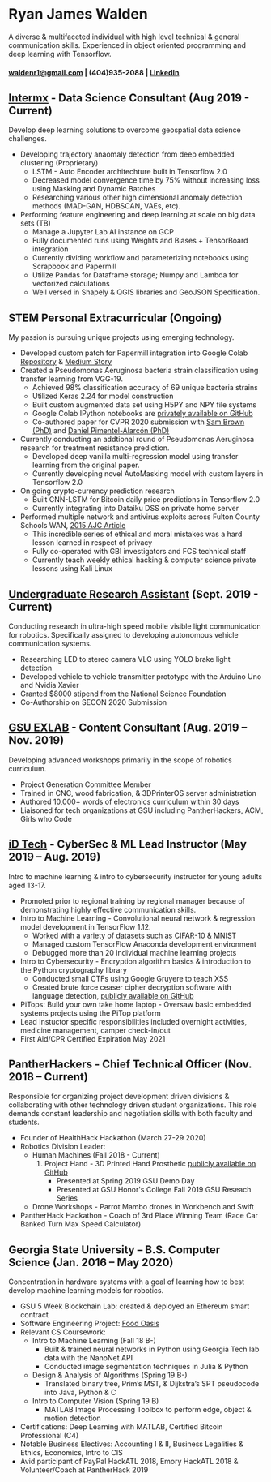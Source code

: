# Ryan James Walden  
A diverse & multifaceted individual with high level technical & general communication skills. Experienced in object oriented programming and deep learning with Tensorflow.

#### [waldenr1@gmail.com](mailto:waldenr1@gmail.com) | (404)935-2088 | [LinkedIn](https://www.linkedin.com/in/ryan-walden-28771a8b/) 

## [Intermx](http://www.intermx.com/) - Data Science Consultant (Aug 2019 - Current)
Develop deep learning solutions to overcome geospatial data science challenges.
+ Developing trajectory anaomaly detection from deep embedded clustering (Proprietary)
	- LSTM - Auto Encoder architechture built in Tensorflow 2.0
	- Decreased model convergence time by 75% without increasing loss using Masking and Dynamic Batches
	- Researching various other high dimensional anomaly detection methods (MAD-GAN, HDBSCAN, VAEs, etc).
+ Performing feature engineering and deep learning at scale on big data sets (TB)
	- Manage a Jupyter Lab AI instance on GCP
	- Fully documented runs using Weights and Biases + TensorBoard integration
	- Currently dividing workflow and parameterizing notebooks using Scrapbook and Papermill
	- Utilize Pandas for Dataframe storage; Numpy and Lambda for vectorized calculations
	- Well versed in Shapely & QGIS libraries and GeoJSON Specification. 

## STEM Personal Extracurricular (Ongoing)
My passion is pursuing unique projects using emerging technology.
+ Developed custom patch for Papermill integration into Google Colab [Repository](https://github.com/rjdoubleu/Colab-Papermill-Patch) & [Medium Story](https://medium.com/@ryanwalden/how-to-use-papermill-in-google-colab-9f83df1dcb70)
+ Created a Pseudomonas Aeruginosa bacteria strain classification using transfer learning from VGG-19.
	- Achieved 98% classification accuracy of 69 unique bacteria strains
	- Utilized Keras 2.24 for model construction
	- Built custom augmented data set using H5PY and NPY file systems
	- Google Colab IPython notebooks are [privately available on GitHub](https://github.com/rjdoubleu/Pseudomonas-Aeruginosa-Colony-Classification)
	- Co-authored paper for CVPR 2020 submission with [Sam Brown (PhD)](https://biosciences.gatech.edu/people/sam-brown) and [Daniel Pimentel-Alarcón (PhD)](https://danielpimentel.github.io/)
+ Currently conducting an addtional round of Pseudomonas Aeruginosa research for treatment resistance prediction.
	- Developed deep vanilla multi-regression model using transfer learning from the original paper.
	- Currently developing novel AutoMasking model with custom layers in Tensorflow 2.0
+ On going crypto-currency prediction research
	- Built CNN-LSTM for Bitcoin daily price predictions in Tensorflow 2.0
	- Currently integrating into Dataiku DSS on private home server
+ Performed multiple network and antivirus exploits across Fulton County Schools WAN, [2015 AJC Article](https://www.ajc.com/news/north-springs-student-accused-hacking-system-changing-grades/oUaGYBoPcynVYKoFG4zFdL/)
	- This incredible series of ethical and moral mistakes was a hard lesson learned in respect of privacy
	- Fully co-operated with GBI investigators and FCS technical staff
	- Currently teach weekly ethical hacking & computer science private lessons using Kali Linux

## [Undergraduate Research Assistant](https://sites.google.com/view/highspeedmobilevlc/home) (Sept. 2019 - Current)
Conducting research in ultra-high speed mobile visible light communication for robotics. Specifically assigned to developing autonomous vehicle communication systems.
+   Researching LED to stereo camera VLC using YOLO brake light detection
+   Developed vehicle to vehicle transmitter prototype with the Arduino Uno and Nvidia Xavier
+   Granted $8000 stipend from the National Science Foundation
+   Co-Authorship on SECON 2020 Submission 

## [GSU EXLAB](https://technology.gsu.edu/technology-services/it-services/labs-and-classrooms/exlab/) - Content Consultant  (Aug. 2019 – Nov. 2019)
Developing advanced workshops primarily in the scope of robotics curriculum. 
+ Project Generation Committee Member
+ Trained in CNC, wood fabrication, & 3DPrinterOS server administration
+ Authored 10,000+ words of electronics curriculum within 30 days
+ Liaisoned for tech organizations at GSU including PantherHackers, ACM, Girls who Code

## [iD Tech](https://www.idtech.com/) - CyberSec & ML Lead Instructor  (May 2019 – Aug. 2019)
Intro to machine learning & intro to cybersecurity instructor for young adults aged 13-17. 
+   Promoted prior to regional training by regional manager because of demonstrating highly effective communication skills.
+   Intro to Machine Learning - Convolutional neural network & regression model development in TensorFlow 1.12. 
	- Worked with a variety of datasets such as CIFAR-10 & MNIST
	- Managed custom TensorFlow Anaconda development environment 
	- Debugged more than 20 individual machine learning projects
+   Intro to Cybersecurity - Encryption algorithm basics & introduction to the Python cryptography library 
	- Conducted small CTFs using Google Gruyere to teach XSS
	- Created brute force ceaser cipher decryption software with language detection, [publicly available on GitHub](https://github.com/rjdoubleu/Caesar-Cipher-Brute-Force)
+   PiTops: Build your own take home laptop  - Oversaw basic embedded systems projects using the PiTop platform
+   Lead Instuctor specific responsibilities included overnight activities, medicine management, camper check-in/out
+   First Aid/CPR Certified Expiration May 2021

## PantherHackers - Chief Technical Officer  (Nov. 2018 – Current)
Responsible for organizing project development driven divisions & collaborating with other technology driven student organizations. This role demands constant leadership and negotiation skills with both faculty and students.
+   Founder of HealthHack Hackathon (March 27-29 2020)
+   Robotics Division Leader:
	- Human Machines (Fall 2018 - Current)
		1. Project Hand - 3D Printed Hand Prosthetic [publicly available on GitHub](https://github.com/rjdoubleu/Human-Machines)
			+ Presented at Spring 2019 GSU Demo Day
			+ Presented at GSU Honor's College Fall 2019 GSU Reseach Series
	- Drone Workshops - Parrot Mambo drones in Workbench and Swift
+   PantherHack Hackathon - Coach of 3rd Place Winning Team (Race Car Banked Turn Max Speed Calculator)

## Georgia State University – B.S. Computer Science  (Jan. 2016 – May 2020)
Concentration in hardware systems with a goal of learning how to best develop machine learning models  for robotics.
+ GSU 5 Week Blockchain Lab: created & deployed an Ethereum smart contract
+ Software Engineering Project: [Food Oasis](https://github.com/Food-Oasis)
+ Relevant CS Coursework:
	+ Intro to Machine Learning (Fall 18 B-)
		+ Built & trained neural networks in Python using Georgia Tech lab data with the NanoNet API
		+ Conducted image segmentation techniques in Julia & Python
	+ Design & Analysis of Algorithms (Spring 19 B-)
		+ Translated binary tree, Prim’s MST, & Dijkstra’s SPT pseudocode into Java, Python & C
	+ Intro to Computer Vision (Spring 19 B)
		+ MATLAB Image Processing Toolbox to perform edge, object & motion detection
+ Certifications: Deep Learning with MATLAB, Certified Bitcoin Professional (C4)
+ Notable Business Electives: Accounting I & II, Business Legalities & Ethics, Economics, Intro to CIS
+ Avid participant of PayPal HackATL 2018, Emory HackATL 2018 & Volunteer/Coach at PantherHack 2019
